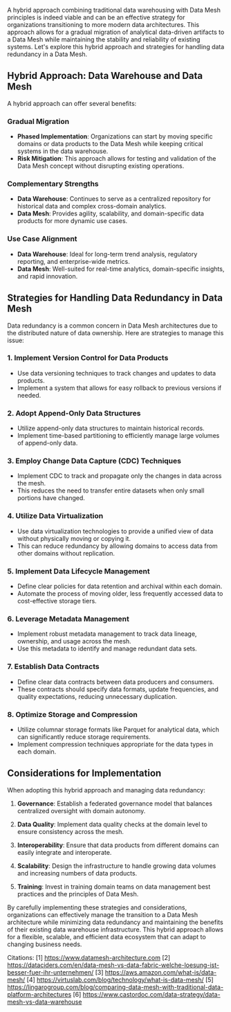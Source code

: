 A hybrid approach combining traditional data warehousing with Data Mesh principles is indeed viable and can be an effective strategy for organizations transitioning to more modern data architectures. This approach allows for a gradual migration of analytical data-driven artifacts to a Data Mesh while maintaining the stability and reliability of existing systems. Let's explore this hybrid approach and strategies for handling data redundancy in a Data Mesh.

## Hybrid Approach: Data Warehouse and Data Mesh

A hybrid approach can offer several benefits:

### Gradual Migration
- **Phased Implementation**: Organizations can start by moving specific domains or data products to the Data Mesh while keeping critical systems in the data warehouse.
- **Risk Mitigation**: This approach allows for testing and validation of the Data Mesh concept without disrupting existing operations.

### Complementary Strengths
- **Data Warehouse**: Continues to serve as a centralized repository for historical data and complex cross-domain analytics.
- **Data Mesh**: Provides agility, scalability, and domain-specific data products for more dynamic use cases.

### Use Case Alignment
- **Data Warehouse**: Ideal for long-term trend analysis, regulatory reporting, and enterprise-wide metrics.
- **Data Mesh**: Well-suited for real-time analytics, domain-specific insights, and rapid innovation.

## Strategies for Handling Data Redundancy in Data Mesh

Data redundancy is a common concern in Data Mesh architectures due to the distributed nature of data ownership. Here are strategies to manage this issue:

### 1. Implement Version Control for Data Products
- Use data versioning techniques to track changes and updates to data products.
- Implement a system that allows for easy rollback to previous versions if needed.

### 2. Adopt Append-Only Data Structures
- Utilize append-only data structures to maintain historical records.
- Implement time-based partitioning to efficiently manage large volumes of append-only data.

### 3. Employ Change Data Capture (CDC) Techniques
- Implement CDC to track and propagate only the changes in data across the mesh.
- This reduces the need to transfer entire datasets when only small portions have changed.

### 4. Utilize Data Virtualization
- Use data virtualization technologies to provide a unified view of data without physically moving or copying it.
- This can reduce redundancy by allowing domains to access data from other domains without replication.

### 5. Implement Data Lifecycle Management
- Define clear policies for data retention and archival within each domain.
- Automate the process of moving older, less frequently accessed data to cost-effective storage tiers.

### 6. Leverage Metadata Management
- Implement robust metadata management to track data lineage, ownership, and usage across the mesh.
- Use this metadata to identify and manage redundant data sets.

### 7. Establish Data Contracts
- Define clear data contracts between data producers and consumers.
- These contracts should specify data formats, update frequencies, and quality expectations, reducing unnecessary duplication.

### 8. Optimize Storage and Compression
- Utilize columnar storage formats like Parquet for analytical data, which can significantly reduce storage requirements.
- Implement compression techniques appropriate for the data types in each domain.

## Considerations for Implementation

When adopting this hybrid approach and managing data redundancy:

1. **Governance**: Establish a federated governance model that balances centralized oversight with domain autonomy.

2. **Data Quality**: Implement data quality checks at the domain level to ensure consistency across the mesh.

3. **Interoperability**: Ensure that data products from different domains can easily integrate and interoperate.

4. **Scalability**: Design the infrastructure to handle growing data volumes and increasing numbers of data products.

5. **Training**: Invest in training domain teams on data management best practices and the principles of Data Mesh.

By carefully implementing these strategies and considerations, organizations can effectively manage the transition to a Data Mesh architecture while minimizing data redundancy and maintaining the benefits of their existing data warehouse infrastructure. This hybrid approach allows for a flexible, scalable, and efficient data ecosystem that can adapt to changing business needs.

Citations:
[1] https://www.datamesh-architecture.com
[2] https://dataciders.com/en/data-mesh-vs-data-fabric-welche-loesung-ist-besser-fuer-ihr-unternehmen/
[3] https://aws.amazon.com/what-is/data-mesh/
[4] https://virtuslab.com/blog/technology/what-is-data-mesh/
[5] https://lingarogroup.com/blog/comparing-data-mesh-with-traditional-data-platform-architectures
[6] https://www.castordoc.com/data-strategy/data-mesh-vs-data-warehouse